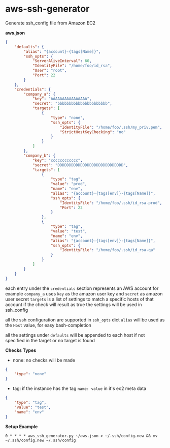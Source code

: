 aws-ssh-generator
=================

Generate ssh_config file from Amazon EC2

__aws.json__
```json
{
    "defaults": {
        "alias": "{account}-{tags[Name]}",
        "ssh_opts": {
            "ServerAliveInterval": 60,
            "IdentityFile": "/home/foo/id_rsa",
            "User": "root",
            "Port": 22
        }
    },
    "credentials": {
        "company_a": {
            "key": "AAAAAAAAAAAAAAAA",
            "secret": "bbbbbbbbbbbbbbbbbbbbbb",
            "targets": [
                {
                    "type": "none",
                    "ssh_opts": {
                        "IdentityFile": "/home/foo/.ssh/my_priv.pem",
                        "StrictHostKeyChecking": "no"
                    }
                }
            ]
        },
        "company_b": {
            "key": "cccccccccccc",
            "secret": "DDDDDDDDDDDDDDDDDDDDDDDDDDDDD",
            "targets": [
                {
                    "type": "tag",
                    "value": "prod",
                    "name": "env",
                    "alias": "{account}-{tags[env]}-{tags[Name]}",
                    "ssh_opts": {
                        "IdentityFile": "/home/foo/.ssh/id_rsa-prod",
                        "Port": 22
                    }
                },
                {
                    "type": "tag",
                    "value": "test",
                    "name": "env",
                    "alias": "{account}-{tags[env]}-{tags[Name]}",
                    "ssh_opts": {
                        "IdentityFile": "/home/foo/.ssh/id_rsa-qa"
                    }
                }
            ]
        }
    }
}
```

each entry under the `credentials` section represents an AWS account 
for example `company_a` uses `key` as the amazon user key and `secret` as amazon user secret
`targets` is a list of settings to match a specific hosts of that account
if the check will result as true the settings will be used in ssh_config

all the ssh configuration are supported in `ssh_opts` dict
`alias` will be used as the `Host` value, for easy bash-completion

all the settings under `defaults` will be appended to each host if not specified in the target
or no target is found

__Checks Types__

* none: no checks will be made
```json
{
    "type": "none"
}
```

* tag: if the instance has the tag `name: value` in it's ec2 meta data
```json
{
    "type": "tag",
    "value": "test",
    "name": "env"
}
```

__Setup Example__
```
0 * * * * aws_ssh_generator.py ~/aws.json > ~/.ssh/config.new && mv ~/.ssh/config.new ~/.ssh/config
```
